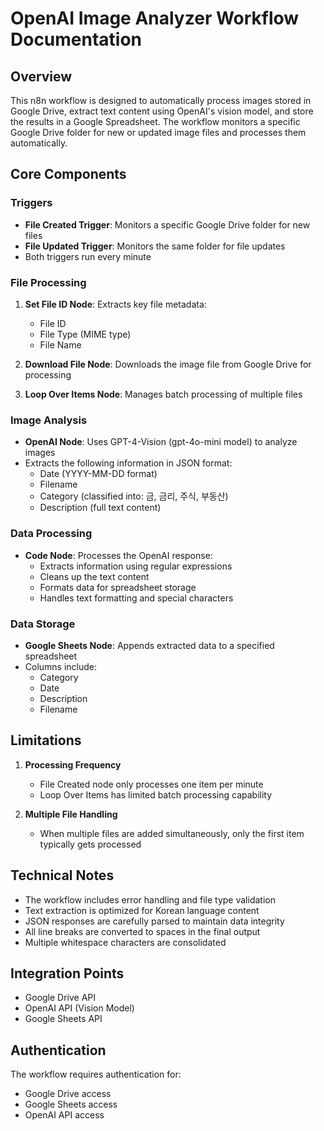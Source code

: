 # OpenAI Image Analyzer Workflow Documentation

## Overview
This n8n workflow is designed to automatically process images stored in Google Drive, extract text content using OpenAI's vision model, and store the results in a Google Spreadsheet. The workflow monitors a specific Google Drive folder for new or updated image files and processes them automatically.

## Core Components

### Triggers
- **File Created Trigger**: Monitors a specific Google Drive folder for new files
- **File Updated Trigger**: Monitors the same folder for file updates
- Both triggers run every minute

### File Processing
1. **Set File ID Node**: Extracts key file metadata:
   - File ID
   - File Type (MIME type)
   - File Name

2. **Download File Node**: Downloads the image file from Google Drive for processing

3. **Loop Over Items Node**: Manages batch processing of multiple files

### Image Analysis
- **OpenAI Node**: Uses GPT-4-Vision (gpt-4o-mini model) to analyze images
- Extracts the following information in JSON format:
  - Date (YYYY-MM-DD format)
  - Filename
  - Category (classified into: 금, 금리, 주식, 부동산)
  - Description (full text content)

### Data Processing
- **Code Node**: Processes the OpenAI response:
  - Extracts information using regular expressions
  - Cleans up the text content
  - Formats data for spreadsheet storage
  - Handles text formatting and special characters

### Data Storage
- **Google Sheets Node**: Appends extracted data to a specified spreadsheet
- Columns include:
  - Category
  - Date
  - Description
  - Filename

## Limitations
1. **Processing Frequency**
   - File Created node only processes one item per minute
   - Loop Over Items has limited batch processing capability

2. **Multiple File Handling**
   - When multiple files are added simultaneously, only the first item typically gets processed

## Technical Notes
- The workflow includes error handling and file type validation
- Text extraction is optimized for Korean language content
- JSON responses are carefully parsed to maintain data integrity
- All line breaks are converted to spaces in the final output
- Multiple whitespace characters are consolidated

## Integration Points
- Google Drive API
- OpenAI API (Vision Model)
- Google Sheets API

## Authentication
The workflow requires authentication for:
- Google Drive access
- Google Sheets access
- OpenAI API access
